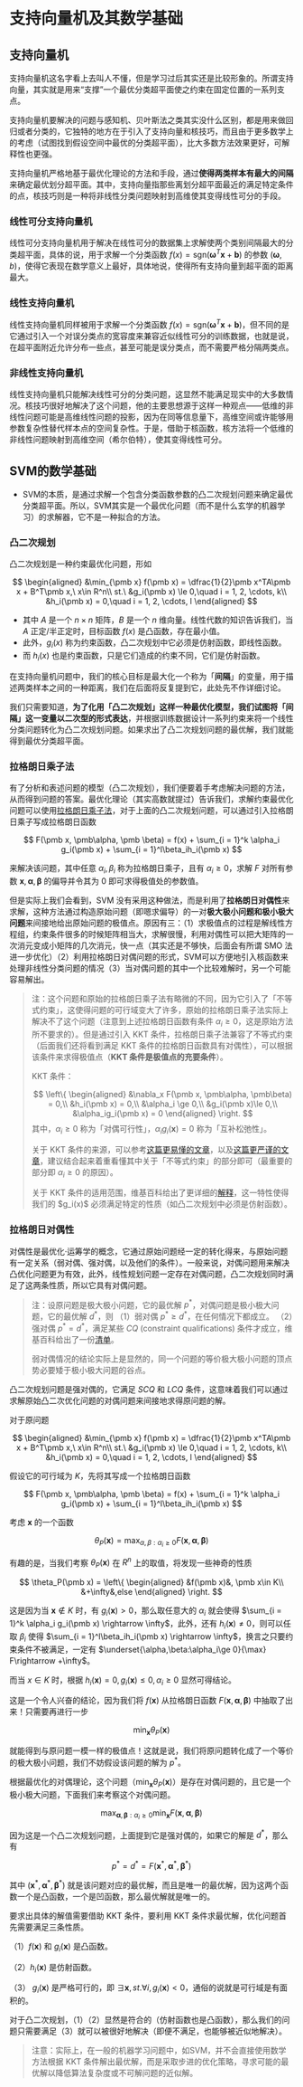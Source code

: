 # 支持向量机及其数学基础

## 支持向量机

支持向量机这名字看上去叫人不懂，但是学习过后其实还是比较形象的。所谓支持向量，其实就是用来“支撑”一个最优分类超平面使之约束在固定位置的一系列支点。

支持向量机要解决的问题与感知机、贝叶斯法之类其实没什么区别，都是用来做回归或者分类的，它独特的地方在于引入了支持向量和核技巧，而且由于更多数学上的考虑（试图找到假设空间中最优的分类超平面），比大多数方法效果更好，可解释性也更强。

支持向量机严格地基于最优化理论的方法和手段，通过**使得两类样本有最大的间隔**来确定最优划分超平面。其中，支持向量指那些离划分超平面最近的满足特定条件的点，核技巧则是一种将非线性分类问题映射到高维使其变得线性可分的手段。

### 线性可分支持向量机

线性可分支持向量机用于解决在线性可分的数据集上求解使两个类别间隔最大的分类超平面，具体的说，用于求解一个分类函数 $f(x) = \text{sgn}(\pmb\omega^T\pmb x + \pmb b)$ 的参数 $(\pmb\omega, b)$，使得它表现在数学意义上最好，具体地说，使得所有支持向量到超平面的距离最大。

### 线性支持向量机

线性支持向量机同样被用于求解一个分类函数 $f(x) = \text{sgn}(\pmb\omega^T\pmb x + \pmb b)$，但不同的是它通过引入一个对误分类点的宽容度来兼容近似线性可分的训练数据，也就是说，在超平面附近允许分布一些点，甚至可能是误分类点，而不需要严格分隔两类点。

### 非线性支持向量机

线性支持向量机只能解决线性可分的分类问题，这显然不能满足现实中的大多数情况。核技巧很好地解决了这个问题，他的主要思想源于这样一种观点——低维的非线性问题可能是高维线性问题的投影，因为在同等信息量下，高维空间或许能够用参数复杂性替代样本点的空间复杂性。于是，借助于核函数，核方法将一个低维的非线性问题映射到高维空间（希尔伯特），使其变得线性可分。

## SVM的数学基础

* SVM的本质，是通过求解一个包含分类函数参数的凸二次规划问题来确定最优分类超平面。所以，SVM其实是一个最优化问题（而不是什么玄学的机器学习）的求解器，它不是一种拟合的方法。

### 凸二次规划

凸二次规划是一种约束最优化问题，形如

$$
\begin{aligned}
    &\min_{\pmb x} f(\pmb x) = \dfrac{1}{2}\pmb x^TA\pmb x + B^T\pmb x,\ x\in R^n\\
    st.\ &g_i(\pmb x) \le 0,\quad i = 1, 2, \cdots, k\\
    &h_i(\pmb x) = 0,\quad i = 1, 2, \cdots, l
\end{aligned}
$$

* 其中 $A$ 是一个 $n\times n$ 矩阵，$B$ 是一个 $n$ 维向量。线性代数的知识告诉我们，当 $A$ 正定/半正定时，目标函数 $f(x)$ 是凸函数，存在最小值。
* 此外，$g_i(x)$ 称为约束函数，凸二次规划中它必须是仿射函数，即线性函数。
* 而 $h_i(x)$ 也是约束函数，只是它们造成的约束不同，它们是仿射函数。

在支持向量机问题中，我们的核心目标是最大化一个称为「**间隔**」的变量，用于描述两类样本之间的一种距离，我们在后面将反复提到它，此处先不作详细讨论。

我们只需要知道，**为了化用「凸二次规划」这样一种最优化模型，我们试图将「间隔」这一变量以二次型的形式表达**，并根据训练数据设计一系列约束来将一个线性分类问题转化为凸二次规划问题。如果求出了凸二次规划问题的最优解，我们就能得到最优分类超平面。

### 拉格朗日乘子法

有了分析和表述问题的模型（凸二次规划），我们便要着手考虑解决问题的方法，从而得到问题的答案。最优化理论（其实高数就提过）告诉我们，求解约束最优化问题可以使用[拉格朗日乘子法](../../高等数学（下）/第六章/多元函数极值问题.md#拉格朗日乘数法)，对于上面的凸二次规划问题，可以通过引入拉格朗日乘子写成拉格朗日函数

$$
F(\pmb x, \pmb\alpha, \pmb \beta) = f(x) + \sum_{i = 1}^k \alpha_i g_i(\pmb x) + \sum_{i = 1}^l\beta_ih_i(\pmb x)
$$

来解决该问题，其中任意 $\alpha_i, \beta_i$ 称为拉格朗日乘子，且有 $\alpha_i \ge 0$，求解 $F$ 对所有参数 $\pmb x, \pmb \alpha, \pmb \beta$ 的偏导并令其为 $0$ 即可求得极值处的参数值。

但是实际上我们会看到，SVM 没有采用这种做法，而是利用了**拉格朗日对偶性**来求解，这种方法通过构造原始问题（即嗯求偏导）的一对**极大极小问题和极小极大问题**来间接地给出原始问题的极值点。原因有三：（1）求极值点的过程是解线性方程组，约束条件很多的时候矩阵相当大，求解很慢，利用对偶性可以把大矩阵的一次消元变成小矩阵的几次消元，快一点（其实还是不够快，后面会有所谓 SMO 法进一步优化）（2）利用拉格朗日对偶问题的形式，SVM可以方便地引入核函数来处理非线性分类问题的情况（3）当对偶问题的其中一个比较难解时，另一个可能容易解出。

> 注：这个问题和原始的拉格朗日乘子法有略微的不同，因为它引入了「不等式约束」，这使得问题的可行域变大了许多，原始的拉格朗日乘子法实际上解决不了这个问题（注意到上述拉格朗日函数有条件 $\alpha_i \ge 0$，这是原始方法所不要求的）。但是通过引入 KKT 条件，拉格朗日乘子法兼容了不等式约束（后面我们还将看到满足 KKT 条件的拉格朗日函数具有对偶性），可以根据该条件来求得极值点（**KKT 条件是极值点的充要条件**）。
> 
> KKT 条件：
> 
>$$
\left\{
\begin{aligned}
    &\nabla_x F(\pmb x, \pmb\alpha, \pmb\beta) = 0,\\
    &h_i(\pmb x) = 0,\\
    &\alpha_i \ge 0,\\
    &g_i(\pmb x)\le 0,\\
    &\alpha_ig_i(\pmb x) = 0
\end{aligned}
\right.
$$
> 其中，$\alpha_i \ge 0$ 称为「对偶可行性」，$\alpha_ig_i(\pmb x) = 0$ 称为「互补松弛性」。
> 
> 关于 KKT 条件的来源，可以参考[这篇更易懂的文章](https://zhuanlan.zhihu.com/p/154517678)，以及[这篇更严谨的文章](https://zhuanlan.zhihu.com/p/38163970)，建议结合起来着重看懂其中关于「不等式约束」的部分即可（最重要的部分即 $\alpha_i \ge 0$ 的原因）。
> 
> 关于 KKT 条件的适用范围，维基百科给出了更详细的[解释](https://en.wikipedia.org/wiki/Karush%E2%80%93Kuhn%E2%80%93Tucker_conditions#Regularity_conditions_(or_constraint_qualifications))，这一特性使得我们的 $g_i(x)$ 必须满足特定的性质（如凸二次规划中必须是仿射函数）。

### 拉格朗日对偶性

对偶性是最优化·运筹学的概念，它通过原始问题经一定的转化得来，与原始问题有一定关系（弱对偶、强对偶，以及他们的条件）。一般来说，对偶问题用来解决凸优化问题更为有效，此外，线性规划问题一定存在对偶问题，凸二次规划同时满足了这两条性质，所以它具有对偶问题。

> 注：设原问题是极大极小问题，它的最优解 $p^*$，对偶问题是极小极大问题，它的最优解 $d^*$，则
> （1）弱对偶 $p^* \ge d^*$，在任何情况下都成立。
> （2）强对偶 $p^* = d^*$，满足某些 $CQ$ (constraint qualifications) 条件才成立，维基百科给出了一份[清单](https://en.wikipedia.org/wiki/Karush%E2%80%93Kuhn%E2%80%93Tucker_conditions#Regularity_conditions_(or_constraint_qualifications))。
> 
> 弱对偶情况的结论实际上是显然的，同一个问题的等价极大极小问题的顶点势必要矮于极小极大问题的谷点。

凸二次规划问题是强对偶的，它满足 $SCQ$ 和 $LCQ$ 条件，这意味着我们可以通过求解原始凸二次优化问题的对偶问题来间接地求得原问题的解。

对于原问题

$$
\begin{aligned}
    &\min_{\pmb x} f(\pmb x) = \dfrac{1}{2}\pmb x^TA\pmb x + B^T\pmb x,\ x\in R^n\\
    st.\ &g_i(\pmb x) \le 0,\quad i = 1, 2, \cdots, k\\
    &h_i(\pmb x) = 0,\quad i = 1, 2, \cdots, l
\end{aligned}
$$

假设它的可行域为 $K$，先将其写成一个拉格朗日函数

$$
F(\pmb x, \pmb\alpha, \pmb \beta) = f(x) + \sum_{i = 1}^k \alpha_i g_i(\pmb x) + \sum_{i = 1}^l\beta_ih_i(\pmb x)
$$

考虑 $\pmb x$ 的一个函数

$$
\theta_P(\pmb x) = \max_{\alpha,\beta:\alpha_i \ge 0} F(\pmb x, \pmb \alpha, \pmb \beta)
$$

有趣的是，当我们考察 $\theta_P(\pmb x)$ 在 $R^n$ 上的取值，将发现一些神奇的性质

$$
\theta_P(\pmb x) = \left\{
\begin{aligned}
    &f(\pmb x)&, \pmb x\in K\\
    &+\infty&,else
\end{aligned}
\right.
$$

这是因为当 $\pmb x\not\in K$ 时，有 $g_i(\pmb x) > 0$，那么取任意大的 $\alpha_i$ 就会使得 $\sum_{i = 1}^k \alpha_i g_i(\pmb x) \rightarrow \infty$，此外，还有 $h_i(\pmb x) \neq 0$，则可以任取 $\beta_i$ 使得 $\sum_{i = 1}^l\beta_ih_i(\pmb x) \rightarrow \infty$，换言之只要约束条件不被满足，一定有 $\underset{\alpha,\beta:\alpha_i\ge 0}{\max} F\rightarrow +\infty$。

而当 $x\in K$ 时，根据 $h_i(\pmb x) = 0, g_i(\pmb x) \le 0, \alpha_i \ge 0$ 显然可得结论。

这是一个令人兴奋的结论，因为我们将 $f(\pmb x)$ 从拉格朗日函数 $F(\pmb x, \pmb\alpha, \pmb\beta)$ 中抽取了出来！只需要再进行一步

$$
\min_{\pmb x} \theta_P(\pmb x)
$$

就能得到与原问题一模一样的极值点！这就是说，我们将原问题转化成了一个等价的极大极小问题，我们不妨假设该问题的解为 $p^*$。

根据最优化的对偶理论，这个问题（$\min_{\pmb x}\theta_P(\pmb x)$）是存在对偶问题的，且它是一个极小极大问题，下面我们来考察这个对偶问题。

$$
\max_{\pmb\alpha, \pmb\beta: \alpha_i \ge 0}\min_{\pmb x} F(\pmb x, \pmb\alpha, \pmb\beta)
$$

因为这是一个凸二次规划问题，上面提到它是强对偶的，如果它的解是 $d^*$，那么有

$$
p^* = d^* = F(\pmb x^*, \pmb\alpha^*, \pmb\beta^*)
$$

其中 $(\pmb x^*, \pmb\alpha^*, \pmb\beta^*)$ 就是该问题对应的最优解，而且是唯一的最优解，因为这两个函数一个是凸函数，一个是凹函数，那么最优解就是唯一的。

要求出具体的解值需要借助 KKT 条件，要利用 KKT 条件求最优解，优化问题首先需要满足三条性质。

（1）$f(\pmb x)$ 和 $g_i(\pmb x)$ 是凸函数。

（2）$h_i(\pmb x)$ 是仿射函数。

（3） $g_i(\pmb x)$ 是严格可行的，即 $\exists \pmb x, st. \forall i, g_i(\pmb x) < 0$，通俗的说就是可行域是有面积的。

对于凸二次规划，（1）（2）显然是符合的（仿射函数也是凸函数），那么我们的问题只需要满足（3）就可以被很好地解决（即便不满足，也能够被近似地解决）。

> 注意：实际上，在一般的机器学习问题中，如SVM，并不会直接使用数学方法根据 KKT 条件解出最优解，而是采取步进的优化策略，寻求可能的最优解以降低算法复杂度或不可解问题的近似解。